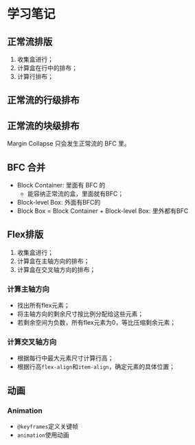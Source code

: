 # 学习笔记

## 正常流排版

1. 收集盒进行；
2. 计算盒在行中的排布；
3. 计算行排布；

## 正常流的行级排布

## 正常流的块级排布

Margin Collapse 只会发生正常流的 BFC 里。

## BFC 合并

- Block Container: 里面有 BFC 的
    - 能容纳正常流的盒，里面就有BFC；
- Block-level Box: 外面有BFC的
- Block Box = Block Container + Block-level Box:
    里外都有BFC

## Flex排版

1. 收集盒进行；
2. 计算盒在主轴方向的排布；
3. 计算盒在交叉轴方向的排布；

### 计算主轴方向

- 找出所有flex元素；
- 将主轴方向的剩余尺寸按比例分配给这些元素；
- 若剩余空间为负数，所有flex元素为0，等比压缩剩余元素；

### 计算交叉轴方向

- 根据每行中最大元素尺寸计算行高；
- 根据行高`flex-align`和`item-align`，确定元素的具体位置；

## 动画

### Animation

- `@keyframes`定义关键帧
- `animation`使用动画
